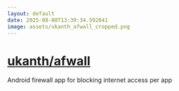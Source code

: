 ```yaml
---
layout: default
date: 2025-08-08T13:39:34.592841
image: assets/ukanth_afwall_cropped.png
---
```


# [ukanth/afwall](https://github.com/ukanth/afwall)

Android firewall app for blocking internet access per app
